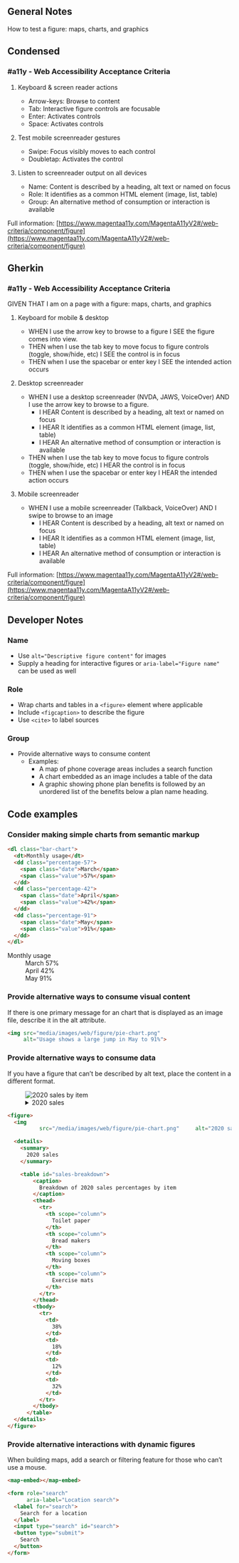 ## General Notes

How to test a figure: maps, charts, and graphics

## Condensed

### #a11y - Web Accessibility Acceptance Criteria

1. Keyboard & screen reader actions
   - Arrow-keys: Browse to content
   - Tab: Interactive figure controls are focusable
   - Enter: Activates controls
   - Space: Activates controls

2. Test mobile screenreader gestures
   - Swipe: Focus visibly moves to each control
   - Doubletap: Activates the control

3. Listen to screenreader output on all devices
   - Name: Content is described by a heading, alt text or named on focus
   - Role: It identifies as a common HTML element (image, list, table)
   - Group: An alternative method of consumption or interaction is available

Full information: [https://www.magentaa11y.com/MagentaA11yV2#/web-criteria/component/figure](https://www.magentaa11y.com/MagentaA11yV2#/web-criteria/component/figure)

## Gherkin

### #a11y - Web Accessibility Acceptance Criteria

GIVEN THAT I am on a page with a figure: maps, charts, and graphics

1. Keyboard for mobile & desktop

   - WHEN I use the arrow key to browse to a figure I SEE the figure comes into view.
   - THEN when I use the tab key to move focus to figure controls (toggle, show/hide, etc) I SEE the control is in focus
   - THEN when I use the spacebar or enter key I SEE the intended action occurs

2. Desktop screenreader

   - WHEN I use a desktop screenreader (NVDA, JAWS, VoiceOver) AND I use the arrow key to browse to a figure.
      - I HEAR Content is described by a heading, alt text or named on focus
     - I HEAR It identifies as a common HTML element (image, list, table)
     - I HEAR An alternative method of consumption or interaction is available
   - THEN when I use the tab key to move focus to figure controls (toggle, show/hide, etc) I HEAR the control is in focus 
   - THEN when I use the spacebar or enter key I HEAR the intended action occurs

3. Mobile screenreader

   - WHEN I use a mobile screenreader (Talkback, VoiceOver) AND I swipe to browse to an image
     - I HEAR Content is described by a heading, alt text or named on focus
     - I HEAR It identifies as a common HTML element (image, list, table)
     - I HEAR An alternative method of consumption or interaction is available


Full information: [https://www.magentaa11y.com/MagentaA11yV2#/web-criteria/component/figure](https://www.magentaa11y.com/MagentaA11yV2#/web-criteria/component/figure)

## Developer Notes

### Name

- Use `alt="Descriptive figure content"` for images
- Supply a heading for interactive figures or `aria-label="Figure name"` can be used as well

### Role

- Wrap charts and tables in a `<figure>` element where applicable
- Include `<figcaption>` to describe the figure
- Use `<cite>` to label sources

### Group

- Provide alternative ways to consume content
    - Examples:
        - A map of phone coverage areas includes a search function
        - A chart embedded as an image includes a table of the data
        - A graphic showing phone plan benefits is followed by an unordered list of the benefits below a plan name heading.

## Code examples
### Consider making simple charts from semantic markup

```html
<dl class="bar-chart">
  <dt>Monthly usage</dt>
  <dd class="percentage-57">
    <span class="date">March</span>
    <span class="value">57%</span>
  </dd>
  <dd class="percentage-42">
    <span class="date">April</span>
    <span class="value">42%</span>
  </dd>
  <dd class="percentage-91">
    <span class="date">May</span>
    <span class="value">91%</span>
  </dd>
</dl>
```

<example>
   <dl class="bar-chart">
     <dt>Monthly usage</dt>
     <dd class="percentage-57">
       <span class="date">March</span>
       <span class="value">57%</span>
     </dd>
     <dd class="percentage-42">
       <span class="date">April</span>
       <span class="value">42%</span>
     </dd>
     <dd class="percentage-91">
       <span class="date">May</span>
       <span class="value">91%</span>
     </dd>
   </dl>
</example>


### Provide alternative ways to consume visual content
If there is one primary message for an chart that is displayed as an image file, describe it in the alt attribute.

```html
<img src="media/images/web/figure/pie-chart.png" 
     alt="Usage shows a large jump in May to 91%">
```
### Provide alternative ways to consume data
If you have a figure that can’t be described by alt text, place the content in a different format.

<example>
<figure>
  <img src="/media/images/web/figure/pie-chart.png" alt="2020 sales by item">

  <details>
    <summary>
      2020 sales
    </summary>
    <table id="sales-breakdown">
        <caption>
          Breakdown of 2020 sales percentages by item
        </caption>
        <thead>
          <tr>
            <th scope="column">
              Toilet paper
            </th>
            <th scope="column">
              Bread makers
            </th>
            <th scope="column">
              Moving boxes
            </th>
            <th scope="column">
              Exercise mats
            </th>
          </tr>
        </thead>
        <tbody>
          <tr>
            <td>
              38%
            </td>
            <td>
              18%
            </td>
            <td>
              12%
            </td>
            <td>
              32%
            </td>
          </tr>
        </tbody>
      </table>
  </details>
</figure>
</example>

```html
<figure>
  <img
          src="/media/images/web/figure/pie-chart.png"     alt="2020 sales by item">

  <details>
    <summary>
      2020 sales
    </summary>

    <table id="sales-breakdown">
        <caption>
          Breakdown of 2020 sales percentages by item
        </caption>
        <thead>
          <tr>
            <th scope="column">
              Toilet paper
            </th>
            <th scope="column">
              Bread makers
            </th>
            <th scope="column">
              Moving boxes
            </th>
            <th scope="column">
              Exercise mats
            </th>
          </tr>
        </thead>
        <tbody>
          <tr>
            <td>
              38%
            </td>
            <td>
              18%
            </td>
            <td>
              12%
            </td>
            <td>
              32%
            </td>
          </tr>
        </tbody>
      </table>
  </details>
</figure>
```
### Provide alternative interactions with dynamic figures
When building maps, add a search or filtering feature for those who can’t use a mouse.

```html
<map-embed></map-embed>

<form role="search" 
      aria-label="Location search">
  <label for="search">
    Search for a location
  </label>
  <input type="search" id="search">
  <button type="submit">
    Search
  </button>
</form>
```
